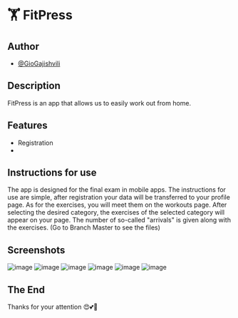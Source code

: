 # 🏋️‍ FitPress



## Author

- [@GioGajishvili](https://github.com/GioGajishvili)

## Description
FitPress is an app that allows us to easily work out from home.
## Features
- Registration
- 
## Instructions for use
The app is designed for the final exam in mobile apps.
The instructions for use are simple, after registration your data will be transferred to your profile page.
As for the exercises, you will meet them on the workouts page. After selecting the desired category, the exercises of the selected category will appear on your page. The number of so-called "arrivals" is given along with the exercises. (Go to Branch Master to see the files)
## Screenshots

![image](https://user-images.githubusercontent.com/93405662/149770615-74953603-cdeb-46df-ada7-7449a9e3c5df.png) ![image](https://user-images.githubusercontent.com/93405662/149770868-4511a852-35a9-4eb9-a1bf-b1f3b239d1c7.png) ![image](https://user-images.githubusercontent.com/93405662/149770012-42e4068e-a1d8-4653-a4e4-918111835057.png) ![image](https://user-images.githubusercontent.com/93405662/149770999-db0bc65b-0ccd-42f4-a478-b70cac88ee8c.png) ![image](https://user-images.githubusercontent.com/93405662/149770740-0677ff51-469f-4f4b-9da2-62538b35c5e8.png) ![image](https://user-images.githubusercontent.com/93405662/149774204-6cba5acf-a083-499a-831a-c1e93c40afc5.png)

## The End
Thanks for your attention 😍💕🚀
